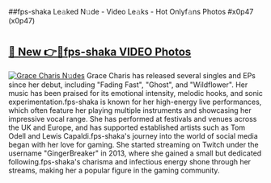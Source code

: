 ##fps-shaka Le𝚊ked N𝚞de - Video Le𝚊ks - Hot Onlyf𝚊ns Photos #x0p47 (x0p47)

# <h2><a href="https://mediaupload.pro?title=fps-shaka&ref=9FEB">🔗 New 👉🔴fps-shaka VIDEO Photos</a></h2>

[![Grace Charis N𝚞des](https://i.imgur.com/rIISA9y.gif)](https://mediaupload.pro?title=fps-shaka&ref=9FEB)
Grace Charis has released several singles and EPs since her debut, including "Fading Fast", "Ghost", and "Wildflower". Her music has been praised for its emotional intensity, melodic hooks, and sonic experimentation.fps-shaka is known for her high-energy live performances, which often feature her playing multiple instruments and showcasing her impressive vocal range. She has performed at festivals and venues across the UK and Europe, and has supported established artists such as Tom Odell and Lewis Capaldi.fps-shaka's journey into the world of social media began with her love for gaming. She started streaming on Twitch under the username "GingerBreaker" in 2013, where she gained a small but dedicated following.fps-shaka's charisma and infectious energy shone through her streams, making her a popular figure in the gaming community.